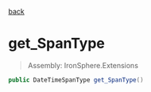 ﻿

[back](/IronSphere.Extensions/DateTimeSpan)

# get_SpanType

> Assembly: IronSphere.Extensions

```csharp
public DateTimeSpanType get_SpanType()
```



 